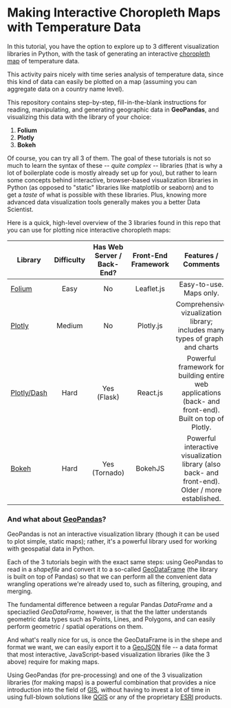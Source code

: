 # Making Interactive Choropleth Maps with Temperature Data

In this tutorial, you have the option to explore up to 3 different visualization
libraries in Python, with the task of generating an interactive [choropleth map](https://en.wikipedia.org/wiki/Choropleth_map) of
temperature data.

This activity pairs nicely with time series analysis of temperature data, since this
kind of data can easily be plotted on a map (assuming you can aggregate data on a
country name level).

This repository contains step-by-step, fill-in-the-blank instructions for reading, manipulating, and generating geographic data in **GeoPandas**, and visualizing this data with
the library of your choice:

1. **Folium**
2. **Plotly**
3. **Bokeh**

Of course, you can try all 3 of them. The goal of these tutorials is not so
much to learn the syntax of these -- *quite complex* -- libraries (that is why
a lot of boilerplate code is mostly already set up for you), but rather to learn
some concepts behind interactive, browser-based visualization libraries in Python
(as opposed to "static" libraries like matplotlib or seaborn) and to get a *taste*
of what is possible with these libraries. Plus, knowing more advanced data visualization
tools generally makes you a better Data Scientist.

Here is a quick, high-level overview of the 3 libraries found in this repo
that you can use for plotting nice interactive choropleth maps:

| Library | Difficulty | Has Web Server / Back-End? | Front-End Framework | Features / Comments |
| - | :--: | :--: | :--: | :--: |
| [Folium][1] | Easy | No | Leaflet.js | Easy-to-use. Maps only. |
| [Plotly][2] | Medium | No | Plotly.js | Comprehensive vizualization library; includes many types of graphs and charts |
| [Plotly/Dash][3] | Hard | Yes (Flask) | React.js | Powerful framework for building entire web applications (back- and front-end). Built on top of Plotly. |
| [Bokeh][4] | Hard | Yes (Tornado) | BokehJS | Powerful interactive visualization library (also back- and front-end). Older / more established. |

### And what about [GeoPandas][5]?

GeoPandas is not an interactive visualization library (though
it can be used to plot simple, static maps); rather, it's a powerful library used for working
with geospatial data in Python.

Each of the 3 tutorials begin with the exact same steps:
using GeoPandas to read in a *shapefile* and convert it to a so-called [GeoDataFrame](https://geopandas.org/reference/geopandas.GeoDataFrame.html) (the library is built on top of Pandas)
so that we can perform all the convenient data wrangling operations we're already used to, such
as filtering, grouping, and merging.

The fundamental difference between a regular Pandas
*DataFrame* and a speciazlied *GeoDataFrame*, however, is that the the latter understands
geometric data types such as Points, Lines, and Polygons, and can easily perform geometric /
spatial operations on them.

And what's really nice for us, is once the GeoDataFrame is in
the shepe and format we want, we can easily export it to a [GeoJSON](https://en.wikipedia.org/wiki/GeoJSON) file -- a data format that most interactive, JavaScript-based visualization
libraries (like the 3 above) require for making maps.

Using GeoPandas (for pre-processing) and one of the 3 visualization libraries (for making maps)
is a powerful combination that provides a nice introduction into the field of
[GIS](https://en.wikipedia.org/wiki/Geographic_information_system), without having
to invest a lot of time in using full-blown solutions like [QGIS](https://en.wikipedia.org/wiki/QGIS)
or any of the proprietary [ESRI](https://en.wikipedia.org/wiki/Esri) products.



[1]: https://python-visualization.github.io/folium/

[2]: https://plotly.com/python/

[3]: https://plotly.com/dash/

[4]: https://bokeh.org/

[5]: https://geopandas.org/
